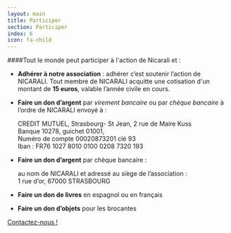 ```yaml
---
layout: main
title: Participer
section: Participer
index: 6
icon: fa-child
---
```


####Tout le monde peut participer à l'action de Nicarali et :

- **Adhérer à notre association** :  adhérer c’est soutenir l’action de NICARALI. Tout membre de NICARALI acquitte une cotisation d'un montant de **15 euros**, valable l’année civile en cours.

- **Faire un don d’argent** par *virement bancaire* ou par *chèque bancaire* à l’ordre de NICARALI envoyé à :

    CREDIT MUTUEL, Strasbourg- St Jean,  2 rue de Maire Kuss  
    Banque 10278,  guichet 01001,  
    Numéro de compte  00020873201 clé 93  
    Iban : FR76 1027 8010 0100 0208 7320 193

- **Faire un don d’argent** par chèque bancaire :

    au nom de NICARALI et adressé au siège de l’association :  
    1 rue d’or, 67000 STRASBOURG

- **Faire un don de livres** en espagnol ou en français

- **Faire un don d’objets** pour les brocantes

[Contactez-nous !](/contact)